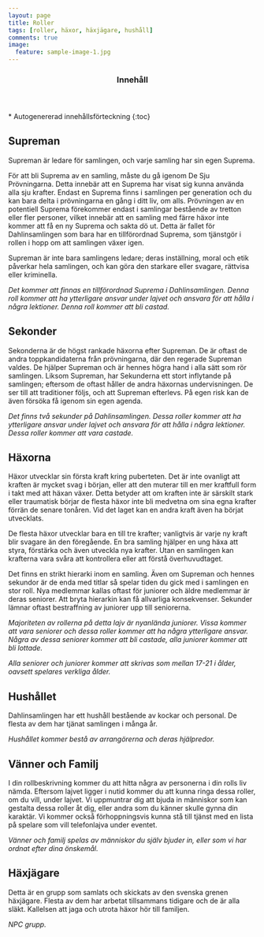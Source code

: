 ```yaml
---
layout: page
title: Roller
tags: [roller, häxor, häxjägare, hushåll]
comments: true
image:
  feature: sample-image-1.jpg
---
```


<section id="table-of-contents" class="toc">
  <header>
    <h3>Innehåll</h3>
  </header>
<div id="drawer" markdown="1">
*  Autogenererad innehållsförteckning
{:toc}
</div>
</section><!-- /#table-of-contents -->

## Supreman

Supreman är ledare för samlingen, och varje samling har sin egen Suprema.

För att bli Suprema av en samling, måste du gå igenom De Sju Prövningarna. Detta innebär att en Suprema har visat sig kunna använda alla sju krafter. Endast en Suprema finns i samlingen per generation och du kan bara delta i prövningarna en gång i ditt liv, om alls. Prövningen av en potentiell Suprema förekommer endast i samlingar bestående av tretton eller fler personer, vilket innebär att en samling med färre häxor inte kommer att få en ny Suprema och sakta dö ut. Detta är fallet för Dahlinsamlingen som bara har en tillförordnad Suprema, som tjänstgör i rollen i hopp om att samlingen växer igen.

Supreman är inte bara samlingens ledare; deras inställning, moral och etik påverkar hela samlingen, och kan göra den starkare eller svagare, rättvisa eller kriminella. 

*Det kommer att finnas en tillförordnad Suprema i Dahlinsamlingen. Denna roll kommer att ha ytterligare ansvar under lajvet och ansvara för att hålla i några lektioner. Denna roll kommer att bli castad.*

## Sekonder

Sekonderna är de högst rankade häxorna efter Supreman. De är oftast de andra toppkandidaterna från prövningarna, där den regerade Supreman valdes. De hjälper Supreman och är hennes högra hand i alla sätt som rör samlingen. Liksom Supreman, har Sekunderna ett stort inflytande på samlingen; eftersom de oftast håller de andra häxornas undervisningen. De ser till att traditioner följs, och att Supreman efterlevs. På egen risk kan de även försöka få igenom sin egen agenda.

*Det finns två sekunder på Dahlinsamlingen. Dessa roller kommer att ha ytterligare ansvar under lajvet och ansvara för att hålla i några lektioner. Dessa roller kommer att vara castade.*

## Häxorna

Häxor utvecklar sin första kraft kring puberteten. Det är inte ovanligt att kraften är mycket svag i början, eller att den muterar till en mer kraftfull form i takt med att häxan växer. Detta betyder att om kraften inte är särskilt stark eller traumatisk börjar de flesta häxor inte bli medvetna om sina egna krafter förrän de senare tonåren. Vid det laget kan en andra kraft även ha börjat utvecklats.

De flesta häxor utvecklar bara en till tre krafter; vanligtvis är varje ny kraft blir svagare än den föregående. En bra samling hjälper en ung häxa att styra, förstärka och även utveckla nya krafter. Utan en samlingen kan krafterna vara svåra att kontrollera eller att förstå överhuvudtaget.

Det finns en strikt hierarki inom en samling. Även om Supreman och hennes sekundor är de enda med titlar så spelar tiden du gick med i samlingen en stor roll. Nya medlemmar kallas oftast för juniorer och äldre medlemmar är deras seniorer. Att bryta hierarkin kan få allvarliga konsekvenser. Sekunder lämnar oftast bestraffning av juniorer upp till seniorerna.

*Majoriteten av rollerna på detta lajv är nyanlända juniorer. Vissa kommer att vara seniorer och dessa roller kommer att ha några ytterligare ansvar. Några av dessa seniorer kommer att bli castade, alla juniorer kommer att bli lottade.*

*Alla seniorer och juniorer kommer att skrivas som mellan 17-21 i ålder, oavsett spelares verkliga ålder.*

## Hushållet

Dahlinsamlingen har ett hushåll bestående av kockar och personal. De flesta av dem har tjänat samlingen i många år.

*Hushållet kommer bestå av arrangörerna och deras hjälpredor.*

## Vänner och Familj

I din rollbeskrivning kommer du att hitta några av personerna i din rolls liv nämda. Eftersom lajvet ligger i nutid kommer du att kunna ringa dessa roller, om du vill, under lajvet. Vi uppmuntrar dig att bjuda in människor som kan gestalta dessa roller åt dig, eller andra som du känner skulle gynna din karaktär. Vi kommer också förhoppningsvis kunna stå till tjänst med en lista på spelare som vill telefonlajva under eventet.

*Vänner och familj spelas av människor du själv bjuder in, eller som vi har ordnat efter dina önskemål.*

## Häxjägare

Detta är en grupp som samlats och skickats av den svenska grenen häxjägare. Flesta av dem har arbetat tillsammans tidigare och de är alla släkt. Kallelsen att jaga och utrota häxor hör till familjen.

*NPC grupp.*
